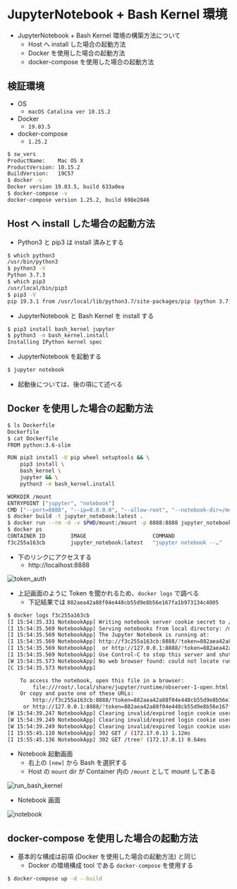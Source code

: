 # JupyterNotebook + Bash Kernel 環境

- JupyterNotebook + Bash Kernel 環境の構築方法について
  - Host へ install した場合の起動方法
  - Docker を使用した場合の起動方法
  - docker-compose を使用した場合の起動方法

## 検証環境

- OS
  - `macOS Catalina ver 10.15.2`
- Docker
  - `19.03.5`
- docker-compose
  - `1.25.2`

```bash
$ sw_vers
ProductName:	Mac OS X
ProductVersion:	10.15.2
BuildVersion:	19C57
$ docker -v
Docker version 19.03.5, build 633a0ea
$ docker-compose -v
docker-compose version 1.25.2, build 698e2846
```

## Host へ install した場合の起動方法

- Python3 と pip3 は install 済みとする

```bash
$ which python3
/usr/bin/python3
$ python3 -V
Python 3.7.3
$ which pip3
/usr/local/bin/pip3
$ pip3 -V
pip 19.3.1 from /usr/local/lib/python3.7/site-packages/pip (python 3.7)
```

- JupyterNotebook と Bash Kernel を install する

```bash
$ pip3 install bash_kernel jupyter
$ python3 -m bash_kernel.install
Installing IPython kernel spec
```

- JupyterNotebook を起動する

```bash
$ jupyter notebook
```

- 起動後については、後の項にて述べる

## Docker を使用した場合の起動方法

```bash
$ ls Dockerfile
Dockerfile
$ cat Dockerfile
FROM python:3.6-slim

RUN pip3 install -U pip wheel setuptools && \
    pip3 install \
    bash_kernel \
    jupyter && \
    python3 -m bash_kernel.install

WORKDIR /mount
ENTRYPOINT ["jupyter", "notebook"]
CMD ["--port=8888", "--ip=0.0.0.0", "--allow-root", "--notebook-dir=/mount"]
$ docker build -t jupyter_notebook:latest .
$ docker run --rm -d -v $PWD/mount:/mount -p 8888:8888 jupyter_notebook:latest
$ docker ps
CONTAINER ID        IMAGE                     COMMAND                  CREATED             STATUS              PORTS                    NAMES
f3c255a163cb        jupyter_notebook:latest   "jupyter notebook --…"   15 seconds ago      Up 15 seconds       0.0.0.0:8888->8888/tcp   eager_rosalind
```

- 下のリンクにアクセスする
  - http://localhost:8888

![token_auth](./img/token_auth.png)

- 上記画面のように Token を聞かれるため、`docker logs` で調べる
  - 下記結果では `882aea42a88f04e448cb55d9e8b56e167fa1b973134c4005`

```bash
$ docker logs f3c255a163cb
[I 15:54:35.331 NotebookApp] Writing notebook server cookie secret to /root/.local/share/jupyter/runtime/notebook_cookie_secret
[I 15:54:35.569 NotebookApp] Serving notebooks from local directory: /mount
[I 15:54:35.569 NotebookApp] The Jupyter Notebook is running at:
[I 15:54:35.569 NotebookApp] http://f3c255a163cb:8888/?token=882aea42a88f04e448cb55d9e8b56e167fa1b973134c4005
[I 15:54:35.569 NotebookApp]  or http://127.0.0.1:8888/?token=882aea42a88f04e448cb55d9e8b56e167fa1b973134c4005
[I 15:54:35.569 NotebookApp] Use Control-C to stop this server and shut down all kernels (twice to skip confirmation).
[W 15:54:35.573 NotebookApp] No web browser found: could not locate runnable browser.
[C 15:54:35.573 NotebookApp]

    To access the notebook, open this file in a browser:
        file:///root/.local/share/jupyter/runtime/nbserver-1-open.html
    Or copy and paste one of these URLs:
        http://f3c255a163cb:8888/?token=882aea42a88f04e448cb55d9e8b56e167fa1b973134c4005
     or http://127.0.0.1:8888/?token=882aea42a88f04e448cb55d9e8b56e167fa1b973134c4005
[W 15:54:39.247 NotebookApp] Clearing invalid/expired login cookie username-localhost-8888
[W 15:54:39.249 NotebookApp] Clearing invalid/expired login cookie username-localhost-8888
[W 15:54:39.249 NotebookApp] Clearing invalid/expired login cookie username-localhost-8888
[I 15:55:45.110 NotebookApp] 302 GET / (172.17.0.1) 1.12ms
[I 15:55:45.136 NotebookApp] 302 GET /tree? (172.17.0.1) 0.64ms
```

- Notebook 起動画面
  - 右上の `[new]` から Bash を選択する
  - Host の `mount` dir が Container 内の `/mount` として mount してある

![run_bash_kernel](./img/run_bash_kernel.png)

- Notebook 画面

![notebook](./img/notebook.png)

## docker-compose を使用した場合の起動方法

- 基本的な構成は前項 (Docker を使用した場合の起動方法) と同じ
  - Docker の環境構成 tool である `docker-compose` を使用する

```bash
$ docker-compose up -d --build
```
